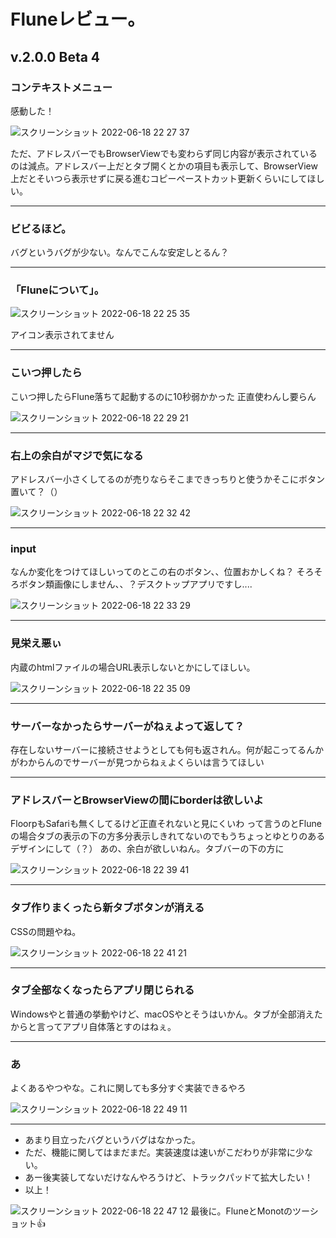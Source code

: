 # Fluneレビュー。

## v.2.0.0 Beta 4

### コンテキストメニュー
感動した！

![スクリーンショット 2022-06-18 22 27 37](https://user-images.githubusercontent.com/69241694/174439791-ef31419d-1bf5-4c5e-be43-d2491a40a157.png)

ただ、アドレスバーでもBrowserViewでも変わらず同じ内容が表示されているのは減点。アドレスバー上だとタブ開くとかの項目も表示して、BrowserView上だとそいつら表示せずに戻る進むコピーペーストカット更新くらいにしてほしい。


---

### ビビるほど。
バグというバグが少ない。なんでこんな安定しとるん？


---

### 「Fluneについて」。
![スクリーンショット 2022-06-18 22 25 35](https://user-images.githubusercontent.com/69241694/174439737-88a89173-1981-4202-b41d-51f6f03bd312.png)

アイコン表示されてません


---

### こいつ押したら
こいつ押したらFlune落ちて起動するのに10秒弱かかった
正直使わんし要らん

![スクリーンショット 2022-06-18 22 29 21](https://user-images.githubusercontent.com/69241694/174439853-863c7a0a-9ec0-42e5-9cd5-da025aa46500.png)


---

### 右上の余白がマジで気になる
アドレスバー小さくしてるのが売りならそこまできっちりと使うかそこにボタン置いて？（）

![スクリーンショット 2022-06-18 22 32 42](https://user-images.githubusercontent.com/69241694/174439966-2305d621-e410-4178-9cb3-677a590740ca.png)


---

### input
なんか変化をつけてほしいってのとこの右のボタン、、位置おかしくね？
そろそろボタン類画像にしません、、？デスクトップアプリですし....

![スクリーンショット 2022-06-18 22 33 29](https://user-images.githubusercontent.com/69241694/174439990-d12ea2f7-8a55-46de-b3db-75a565cfc822.png)


---

### 見栄え悪ぃ
内蔵のhtmlファイルの場合URL表示しないとかにしてほしい。

![スクリーンショット 2022-06-18 22 35 09](https://user-images.githubusercontent.com/69241694/174440046-b6068bb7-945c-4bc3-a334-624e0e32a78c.png)


---

### サーバーなかったらサーバーがねぇよって返して？
存在しないサーバーに接続させようとしても何も返されん。何が起こってるんかがわからんのでサーバーが見つからねぇよくらいは言うてほしい


---

### アドレスバーとBrowserViewの間にborderは欲しいよ
FloorpもSafariも無くしてるけど正直それないと見にくいわ
って言うのとFluneの場合タブの表示の下の方多分表示しきれてないのでもうちょっとゆとりのあるデザインにして（？）
あの、余白が欲しいねん。タブバーの下の方に

![スクリーンショット 2022-06-18 22 39 41](https://user-images.githubusercontent.com/69241694/174440213-de637af4-eee4-4e0f-b53f-34f76b9bae75.png)


---

### タブ作りまくったら新タブボタンが消える
CSSの問題やね。

![スクリーンショット 2022-06-18 22 41 21](https://user-images.githubusercontent.com/69241694/174440268-2df3823e-a905-43ee-b712-485e2f26cc4b.png)


---

### タブ全部なくなったらアプリ閉じられる
Windowsやと普通の挙動やけど、macOSやとそうはいかん。タブが全部消えたからと言ってアプリ自体落とすのはねぇ。


---

### あ
よくあるやつやな。これに関しても多分すぐ実装できるやろ

![スクリーンショット 2022-06-18 22 49 11](https://user-images.githubusercontent.com/69241694/174441453-2d1ea4a2-8cd0-4cea-b9d4-e369e3dc39a4.png)


----

- あまり目立ったバグというバグはなかった。
- ただ、機能に関してはまだまだ。実装速度は速いがこだわりが非常に少ない。
- あー後実装してないだけなんやろうけど、トラックパッドて拡大したい！
- 以上！

![スクリーンショット 2022-06-18 22 47 12](https://user-images.githubusercontent.com/69241694/174441366-44e2c1a3-90a3-4c26-baa6-589412bce749.png)
最後に。FluneとMonotのツーショット👍
